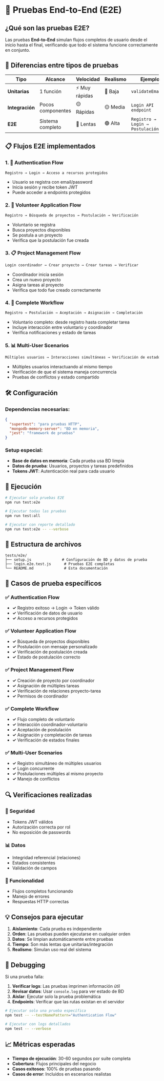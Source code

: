 # 🚀 Pruebas End-to-End (E2E)

## ¿Qué son las pruebas E2E?

Las pruebas **End-to-End** simulan flujos completos de usuario desde el inicio hasta el final, verificando que todo el sistema funcione correctamente en conjunto.

## 🎯 Diferencias entre tipos de pruebas

| Tipo | Alcance | Velocidad | Realismo | Ejemplo |
|------|---------|-----------|----------|---------|
| **Unitarias** | 1 función | ⚡ Muy rápidas | 🔴 Baja | `validateEmail()` |
| **Integración** | Pocos componentes | 🟡 Rápidas | 🟡 Media | `Login API endpoint` |
| **E2E** | Sistema completo | 🔴 Lentas | 🟢 Alta | `Registro → Login → Postulación` |

## 📋 Flujos E2E implementados

### 1. 🔐 **Authentication Flow**
```javascript
Registro → Login → Acceso a recursos protegidos
```
- Usuario se registra con email/password
- Inicia sesión y recibe token JWT
- Puede acceder a endpoints protegidos

### 2. 👥 **Volunteer Application Flow**
```javascript
Registro → Búsqueda de proyectos → Postulación → Verificación
```
- Voluntario se registra
- Busca proyectos disponibles
- Se postula a un proyecto
- Verifica que la postulación fue creada

### 3. 📋 **Project Management Flow**
```javascript
Login coordinador → Crear proyecto → Crear tareas → Verificar
```
- Coordinador inicia sesión
- Crea un nuevo proyecto
- Asigna tareas al proyecto
- Verifica que todo fue creado correctamente

### 4. 🔄 **Complete Workflow**
```javascript
Registro → Postulación → Aceptación → Asignación → Completación
```
- Voluntario completo: desde registro hasta completar tarea
- Incluye interacción entre voluntario y coordinador
- Verifica notificaciones y estado de tareas

### 5. 📊 **Multi-User Scenarios**
```javascript
Múltiples usuarios → Interacciones simultáneas → Verificación de estado
```
- Múltiples usuarios interactuando al mismo tiempo
- Verificación de que el sistema maneja concurrencia
- Pruebas de conflictos y estado compartido

## 🛠️ Configuración

### Dependencias necesarias:
```json
{
  "supertest": "para pruebas HTTP",
  "mongodb-memory-server": "BD en memoria",
  "jest": "framework de pruebas"
}
```

### Setup especial:
- **Base de datos en memoria**: Cada prueba usa BD limpia
- **Datos de prueba**: Usuarios, proyectos y tareas predefinidos
- **Tokens JWT**: Autenticación real para cada usuario

## 🚀 Ejecución

```bash
# Ejecutar solo pruebas E2E
npm run test:e2e

# Ejecutar todas las pruebas
npm run test:all

# Ejecutar con reporte detallado
npm run test:e2e -- --verbose
```

## 📝 Estructura de archivos

```
tests/e2e/
├── setup.js              # Configuración de BD y datos de prueba
├── login.e2e.test.js      # Pruebas E2E completas
└── README.md              # Esta documentación
```

## 🎯 Casos de prueba específicos

### ✅ Authentication Flow
- **✓** Registro exitoso → Login → Token válido
- **✓** Verificación de datos de usuario
- **✓** Acceso a recursos protegidos

### ✅ Volunteer Application Flow  
- **✓** Búsqueda de proyectos disponibles
- **✓** Postulación con mensaje personalizado
- **✓** Verificación de postulación creada
- **✓** Estado de postulación correcto

### ✅ Project Management Flow
- **✓** Creación de proyecto por coordinador
- **✓** Asignación de múltiples tareas
- **✓** Verificación de relaciones proyecto-tarea
- **✓** Permisos de coordinador

### ✅ Complete Workflow
- **✓** Flujo completo de voluntario
- **✓** Interacción coordinador-voluntario
- **✓** Aceptación de postulación
- **✓** Asignación y completación de tareas
- **✓** Verificación de estados finales

### ✅ Multi-User Scenarios
- **✓** Registro simultáneo de múltiples usuarios
- **✓** Login concurrente
- **✓** Postulaciones múltiples al mismo proyecto
- **✓** Manejo de conflictos

## 🔍 Verificaciones realizadas

### 🔐 Seguridad
- Tokens JWT válidos
- Autorización correcta por rol
- No exposición de passwords

### 📊 Datos
- Integridad referencial (relaciones)
- Estados consistentes
- Validación de campos

### 🚀 Funcionalidad
- Flujos completos funcionando
- Manejo de errores
- Respuestas HTTP correctas

## 💡 Consejos para ejecutar

1. **Aislamiento**: Cada prueba es independiente
2. **Orden**: Las pruebas pueden ejecutarse en cualquier orden
3. **Datos**: Se limpian automáticamente entre pruebas
4. **Tiempo**: Son más lentas que unitarias/integración
5. **Realismo**: Simulan uso real del sistema

## 🐛 Debugging

Si una prueba falla:

1. **Verificar logs**: Las pruebas imprimen información útil
2. **Revisar datos**: Usar `console.log` para ver estado de BD
3. **Aislar**: Ejecutar solo la prueba problemática
4. **Endpoints**: Verificar que las rutas existan en el servidor

```bash
# Ejecutar solo una prueba específica
npm test -- --testNamePattern="Authentication Flow"

# Ejecutar con logs detallados
npm test -- --verbose
```

## 📈 Métricas esperadas

- **Tiempo de ejecución**: 30-60 segundos por suite completa
- **Cobertura**: Flujos principales del negocio
- **Casos exitosos**: 100% de pruebas pasando
- **Casos de error**: Incluidos en escenarios realistas
